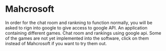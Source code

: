 # Mahcrosoft
In order for the chat room and rankning to function normally, you will be asked to rign into google to give access to google API. 
An application containing different games. Chat room and rankings using google api.
Some of the games are not yet implemented into the software, click on them instead of Mahcrosoft if you want to try them out.
